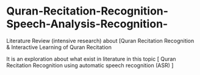 # Quran-Recitation-Recognition-Speech-Analysis-Recognition-
Literature Review (intensive research) about [Quran Recitation Recognition &amp; Interactive Learning of Quran Recitation

It is an exploration about what exist in literature in this topic [  Quran Recitation Recognition using automatic speech recognition (ASR) ]
